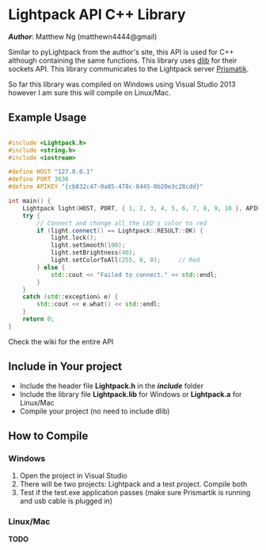 # Lightpack API C++ Library

**_Author_**: Matthew Ng (matthewn4444@gmail)

Similar to pyLightpack from the author's site, this API is used for C++ although containing the same functions.
This library uses [dlib](http://dlib.net/) for their sockets API. 
This library communicates to the Lightpack server [Prismatik](http://lightpack.tv/downloads).

So far this library was compiled on Windows using Visual Studio 2013 however I am sure this will compile on Linux/Mac.

## Example Usage

```cpp

#include <Lightpack.h>
#include <string.h>
#include <iostream>

#define HOST "127.0.0.1"
#define PORT 3636
#define APIKEY "{cb832c47-0a85-478c-8445-0b20e3c28cdd}"

int main() {
    Lightpack light(HOST, PORT, { 1, 2, 3, 4, 5, 6, 7, 8, 9, 10 }, APIKEY);
    try {
        // Connect and change all the LED's color to red
        if (light.connect() == Lightpack::RESULT::OK) {
            light.lock();
            light.setSmooth(100);
            light.setBrightness(40);
            light.setColorToAll(255, 0, 0);     // Red
        } else {
            std::cout << "Failed to connect." << std::endl;
        }
    }
    catch (std::exception& e) {
        std::cout << e.what() << std::endl;
    }
    return 0;
}

```

Check the wiki for the entire API


## Include in Your project

- Include the header file **Lightpack.h** in the **_include_** folder
- Include the library file **Lightpack.lib** for Windows or **Lightpack.a** for Linux/Mac
- Compile your project (no need to include dlib)

## How to Compile

### Windows

1. Open the project in Visual Studio
2. There will be two projects: Lightpack and a test project. Compile both
3. Test if the test.exe application passes (make sure Prismartik is running and usb cable is plugged in)

### Linux/Mac

**TODO**